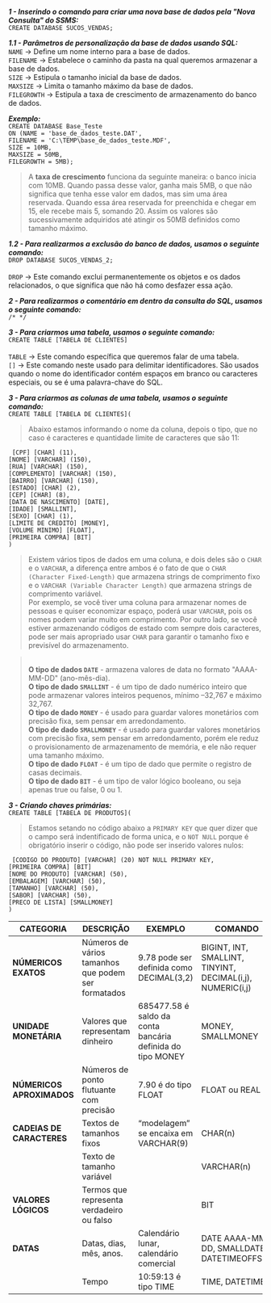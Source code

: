 ***1 - Inserindo o comando para criar uma nova base de dados pela "Nova Consulta" do SSMS:***
<br> `CREATE DATABASE SUCOS_VENDAS;`

***1.1 - Parâmetros de personalização da base de dados usando SQL:***
<br> `NAME` -> Define um nome interno para a base de dados.
<br> `FILENAME` -> Estabelece o caminho da pasta na qual queremos armazenar a base de dados.
<br> `SIZE` -> Estipula o tamanho inicial da base de dados.
<br> `MAXSIZE` -> Limita o tamanho máximo da base de dados.
<br> `FILEGROWTH` -> Estipula a taxa de crescimento de armazenamento do banco de dados.

***Exemplo:***
<br>`CREATE DATABASE Base_Teste`<br>
`ON (NAME = 'base_de_dados_teste.DAT',`<br>
        `FILENAME = 'C:\TEMP\base_de_dados_teste.MDF',`<br>
        `SIZE = 10MB,`<br>
        `MAXSIZE = 50MB,`<br>
        `FILEGROWTH = 5MB);`
>A **taxa de crescimento** funciona da seguinte maneira: o banco inicia com 10MB. Quando passa desse valor, ganha mais 5MB, o que não significa
>que tenha esse valor em dados, mas sim uma área reservada. Quando essa área reservada for preenchida e chegar em 15, ele recebe mais 5, somando 20.
> Assim os valores são sucessivamente adquiridos até atingir os 50MB definidos como tamanho máximo.

***1.2 - Para realizarmos a exclusão do banco de dados, usamos o seguinte comando:***
<br> `DROP DATABASE SUCOS_VENDAS_2;`
<br>
<br> `DROP` -> Este comando exclui permanentemente os objetos e os dados relacionados, o que significa que não há como desfazer essa ação.

***2 - Para realizarmos o comentário em dentro da consulta do SQL, usamos o seguinte comando:***
<br> `/* */`

***3 - Para criarmos uma tabela, usamos o seguinte comando:***
<br> `CREATE TABLE [TABELA DE CLIENTES]`
<br>
<br> `TABLE` -> Este comando específica que queremos falar de uma tabela.
<br> `[]` -> Este comando neste usado para delimitar identificadores. São usados quando o nome do identificador contém espaços em branco ou caracteres especiais, ou se é uma palavra-chave do SQL.

***3 - Para criarmos as colunas de uma tabela, usamos o seguinte comando:***
<br> `CREATE TABLE [TABELA DE CLIENTES](`

>Abaixo estamos informando o nome da coluna, depois o tipo, que no caso é caracteres e quantidade limite de caracteres que são 11:

` [CPF] [CHAR] (11),`
<br>`[NOME] [VARCHAR] (150),`
<br>`[RUA] [VARCHAR] (150),`
<br>`[COMPLEMENTO] [VARCHAR] (150),`
<br>`[BAIRRO] [VARCHAR] (150),`
<br>`[ESTADO] [CHAR] (2),`
<br>`[CEP] [CHAR] (8),`
<br>`[DATA DE NASCIMENTO] [DATE],`
<br>`[IDADE] [SMALLINT],`
<br>`[SEXO] [CHAR] (1),`
<br>`[LIMITE DE CREDITO] [MONEY],`
<br>`[VOLUME MINIMO] [FLOAT],`
<br>`[PRIMEIRA COMPRA] [BIT]`
<br>`)`

>Existem vários tipos de dados em uma coluna, e dois deles são o `CHAR` e o `VARCHAR`, a diferença entre ambos é o fato de que o `CHAR (Character Fixed-Length)` que armazena strings de comprimento fixo e o `VARCHAR (Variable Character Length)` que armazena strings de comprimento variável. 
<br> Por exemplo, se você tiver uma coluna para armazenar nomes de pessoas e quiser economizar espaço, poderá usar `VARCHAR`, pois os nomes podem variar muito em comprimento. Por outro lado, se você estiver armazenando códigos de estado com sempre dois caracteres, pode ser mais apropriado usar `CHAR` para garantir o tamanho fixo e previsível do armazenamento.

><br>**O tipo de dados `DATE`** - armazena valores de data no formato "AAAA-MM-DD" (ano-mês-dia).
><br>**O tipo de dado `SMALLINT`** - é um tipo de dado numérico inteiro que pode armazenar valores inteiros pequenos, mínimo –32,767 e máximo 32,767. 
><br>**O tipo de dado `MONEY`** - é usado para guardar valores monetários com precisão fixa, sem pensar em arredondamento.
><br>**O tipo de dado `SMALLMONEY`** - é usado para guardar valores monetários com precisão fixa, sem pensar em arredondamento, porém ele reduz o provisionamento de armazenamento de memória, e ele não requer uma tamanho máximo.
><br>**O tipo de dado `FLOAT`** - é um tipo de dado que permite o registro de casas decimais.
><br>**O tipo de dado `BIT`** - é um tipo de valor lógico booleano, ou seja apenas true ou false, 0 ou 1.

***3 - Criando chaves primárias:***
<br> `CREATE TABLE [TABELA DE PRODUTOS](`

>Estamos setando no código abaixo a `PRIMARY KEY` que quer dizer que o campo será indentificado de forma unica, e o `NOT NULL` porque é obrigatório inserir o código, não pode ser inserido valores nulos:

` [CODIGO DO PRODUTO] [VARCHAR] (20) NOT NULL PRIMARY KEY,`
<br>`[PRIMEIRA COMPRA] [BIT]`
<br>`[NOME DO PRODUTO] [VARCHAR] (50),`
<br>`[EMBALAGEM] [VARCHAR] (50),`
<br>`[TAMANHO] [VARCHAR] (50),`
<br>`[SABOR] [VARCHAR] (50),`
<br>`[PRECO DE LISTA] [SMALLMONEY]`
<br>`)`

| **CATEGORIA**  |            **DESCRIÇÃO**                       | **EXEMPLO**                   |               **COMANDO**           |
|------------------|-----------------------------------------------------|------------------------------------------|---------------------------------|
| **NÚMERICOS EXATOS** | Números de vários tamanhos que podem ser formatados | 9.78 pode ser definida como DECIMAL(3,2) | BIGINT, INT, SMALLINT, TINYINT, DECIMAL(i,j), NUMERIC(i,j) |
| **UNIDADE MONETÁRIA** | Valores que representam dinheiro | 685477.58 é saldo da conta bancária definida do tipo MONEY | MONEY, SMALLMONEY |
| **NÚMERICOS APROXIMADOS** | Números de ponto flutuante com precisão | 7.90 é do tipo FLOAT | FLOAT ou REAL |
| **CADEIAS DE CARACTERES** | Textos de tamanhos fixos  | “modelagem” se encaixa em VARCHAR(9) | CHAR(n) |
|                       | Texto de tamanho variável |           | VARCHAR(n) |
| **VALORES LÓGICOS**  |Termos que representa verdadeiro ou falso |          | BIT |
| **DATAS**  	   | Datas, dias, mês, anos.        | Calendário lunar, calendário comercial | DATE AAAA-MM-DD, SMALLDATE, DATETIMEOFFSET |
|                  | Tempo	                    | 10:59:13 é tipo TIME  | TIME, DATETIME |

















